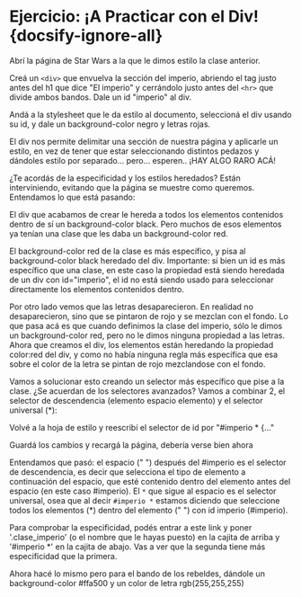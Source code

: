 # Ejercicio: ¡A Practicar con el Div! {docsify-ignore-all}

Abrí la página de Star Wars a la que le dimos estilo la clase anterior.

Creá un `<div>` que envuelva la sección del imperio, abriendo el tag justo antes del h1 que dice "El imperio" y cerrándolo justo antes del `<hr>` que divide ambos bandos. Dale un id "imperio" al div.

Andá a la stylesheet que le da estilo al documento, seleccioná el div usando su id, y dale un background-color negro y letras rojas.

El div nos permite delimitar una sección de nuestra página y aplicarle un estilo, en vez de tener que estar seleccionando distintos pedazos y dándoles estilo por separado… pero… esperen.. ¡HAY ALGO RARO ACÁ!

¿Te acordás de la especificidad y los estilos heredados? Están interviniendo, evitando que la página se muestre como queremos. Entendamos lo que está pasando:

El div que acabamos de crear le hereda a todos los elementos contenidos dentro de sí un background-color black. Pero muchos de esos elementos ya tenían una clase que les daba un background-color red.

El background-color red de la clase es más específico, y pisa al background-color black heredado del div. Importante: si bien un id es más específico que una clase, en este caso la propiedad está siendo heredada de un div con id="imperio", el id no está siendo usado para seleccionar directamente los elementos contenidos dentro.

Por otro lado vemos que las letras desaparecieron. En realidad no desaparecieron, sino que se pintaron de rojo y se mezclan con el fondo. Lo que pasa acá es que cuando definimos la clase del imperio, sólo le dimos un background-color red, pero no le dimos ninguna propiedad a las letras. Ahora que creamos el div, los elementos están heredando la propiedad color:red del div, y como no había ninguna regla más específica que esa sobre el color de la letra se pintan de rojo mezclandose con el fondo.

Vamos a solucionar esto creando un selector más específico que pise a la clase. ¿Se acuerdan de los selectores avanzados? Vamos a combinar 2, el selector de descendencia (elemento espacio elemento) y el selector universal (*):

Volvé a la hoja de estilo y reescribí el selector de id por "#imperio * {…"

Guardá los cambios y recargá la página, debería verse bien ahora

Entendamos que pasó: el espacio (" ") después del #imperio es el selector de descendencia, es decir que selecciona el tipo de elemento a continuación del espacio, que esté contenido dentro del elemento antes del espacio (en este caso #imperio). El `*` que sigue al espacio es el selector universal, osea que al decir `#imperio *` estamos diciendo que seleccione todos los elementos (*) dentro del elemento (" ") con id imperio (#imperio).

Para comprobar la especificidad, podés entrar a este link y poner '.clase_imperio' (o el nombre que le hayas puesto) en la cajita de arriba y '#imperio *' en la cajita de abajo. Vas a ver que la segunda tiene más especificidad que la primera.

Ahora hacé lo mismo pero para el bando de los rebeldes, dándole un background-color #ffa500 y un color de letra rgb(255,255,255)
